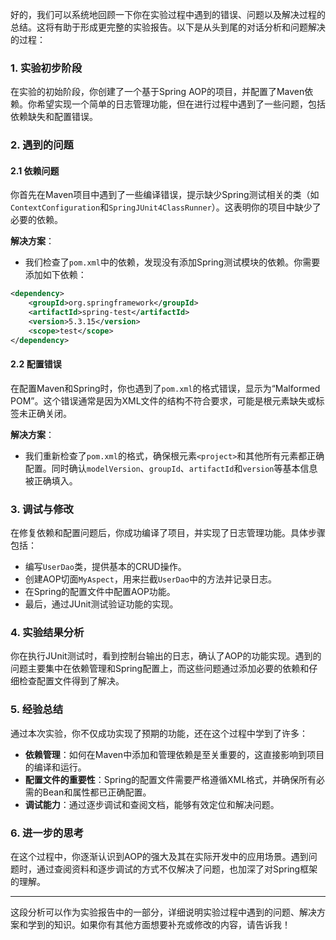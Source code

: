 好的，我们可以系统地回顾一下你在实验过程中遇到的错误、问题以及解决过程的总结。这将有助于形成更完整的实验报告。以下是从头到尾的对话分析和问题解决的过程：

### 1. 实验初步阶段

在实验的初始阶段，你创建了一个基于Spring AOP的项目，并配置了Maven依赖。你希望实现一个简单的日志管理功能，但在进行过程中遇到了一些问题，包括依赖缺失和配置错误。

### 2. 遇到的问题

#### 2.1 依赖问题
你首先在Maven项目中遇到了一些编译错误，提示缺少Spring测试相关的类（如`ContextConfiguration`和`SpringJUnit4ClassRunner`）。这表明你的项目中缺少了必要的依赖。

**解决方案**：
- 我们检查了`pom.xml`中的依赖，发现没有添加Spring测试模块的依赖。你需要添加如下依赖：

```xml
<dependency>
    <groupId>org.springframework</groupId>
    <artifactId>spring-test</artifactId>
    <version>5.3.15</version>
    <scope>test</scope>
</dependency>
```

#### 2.2 配置错误
在配置Maven和Spring时，你也遇到了`pom.xml`的格式错误，显示为“Malformed POM”。这个错误通常是因为XML文件的结构不符合要求，可能是根元素缺失或标签未正确关闭。

**解决方案**：
- 我们重新检查了`pom.xml`的格式，确保根元素`<project>`和其他所有元素都正确配置。同时确认`modelVersion`、`groupId`、`artifactId`和`version`等基本信息被正确填入。

### 3. 调试与修改

在修复依赖和配置问题后，你成功编译了项目，并实现了日志管理功能。具体步骤包括：

- 编写`UserDao`类，提供基本的CRUD操作。
- 创建AOP切面`MyAspect`，用来拦截`UserDao`中的方法并记录日志。
- 在Spring的配置文件中配置AOP功能。
- 最后，通过JUnit测试验证功能的实现。

### 4. 实验结果分析

你在执行JUnit测试时，看到控制台输出的日志，确认了AOP的功能实现。遇到的问题主要集中在依赖管理和Spring配置上，而这些问题通过添加必要的依赖和仔细检查配置文件得到了解决。

### 5. 经验总结

通过本次实验，你不仅成功实现了预期的功能，还在这个过程中学到了许多：

- **依赖管理**：如何在Maven中添加和管理依赖是至关重要的，这直接影响到项目的编译和运行。
- **配置文件的重要性**：Spring的配置文件需要严格遵循XML格式，并确保所有必需的Bean和属性都已正确配置。
- **调试能力**：通过逐步调试和查阅文档，能够有效定位和解决问题。

### 6. 进一步的思考

在这个过程中，你逐渐认识到AOP的强大及其在实际开发中的应用场景。遇到问题时，通过查阅资料和逐步调试的方式不仅解决了问题，也加深了对Spring框架的理解。

---

这段分析可以作为实验报告中的一部分，详细说明实验过程中遇到的问题、解决方案和学到的知识。如果你有其他方面想要补充或修改的内容，请告诉我！